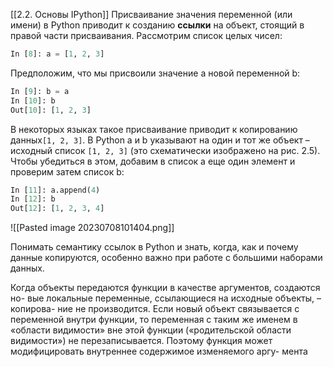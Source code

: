 [[2.2. Основы IPython]]
Присваивание значения переменной (или имени) в Python приводит к созданию __ссылки__ на объект, стоящий в правой части присваивания. Рассмотрим список целых чисел:
```python
In [8]: a = [1, 2, 3]
```
Предположим, что мы присвоили значение a новой переменной b:
```python
In [9]: b = a
In [10]: b
Out[10]: [1, 2, 3]
```
В некоторых языках такое присваивание приводит к копированию данных`[1, 2, 3]`. В Python a и b указывают на один и тот же объект – исходный список `[1, 2, 3]`                  (это схематически изображено на рис. 2.5). Чтобы убедиться в этом, добавим в список a еще один элемент и проверим затем список b:
```python
In [11]: a.append(4)
In [12]: b
Out[12]: [1, 2, 3, 4]
```

![[Pasted image 20230708101404.png]]

Понимать семантику ссылок в Python и знать, когда, как и почему данные
копируются, особенно важно при работе с большими наборами данных.

Когда объекты передаются функции в качестве аргументов, создаются но-
вые локальные переменные, ссылающиеся на исходные объекты, – копирова-
ние не производится. Если новый объект связывается с переменной внутри
функции, то переменная с таким же именем в «области видимости» вне этой
функции («родительской области видимости») не перезаписывается. Поэтому
функция может модифицировать внутреннее содержимое изменяемого аргу-
мента